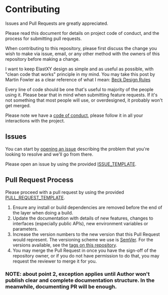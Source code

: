 # Contributing

Issues and Pull Requests are greatly appreciated.

Please read this document for details on project code of conduct, and the process for submitting pull requests.

When contributing to this repository, please first discuss the change you wish to make via issue, email, or any other method with the owners of this repository before making a change. 

I want to keep ElastXY design as simple and as useful as possible, with "clean code that works" principle in my mind.
You may take this post by Martin Fowler as a clear reference of what I mean: [Beck Design Rules](https://martinfowler.com/bliki/BeckDesignRules.html)

Every line of code should be one that's useful to majority of the people using it. Please bear that in mind when submitting feature requests. If it's not something that most people will use, or overdesigned, it probably won't get merged.

Please note we have a [code of conduct](CODE_OF_CONDUCT.md), please follow it in all your interactions with the project.

## Issues

You can start by [opening an issue](https://github.com/elastxy/elastxy-framework/issues/new) describing the problem that you're looking to resolve and we'll go from there.

Please open an issue by using the provided [ISSUE_TEMPLATE](ISSUE_TEMPLATE.md).

## Pull Request Process

Please proceed with a pull request by using the provided [PULL_REQUEST_TEMPLATE](PULL_REQUEST_TEMPLATE.md).

1. Ensure any install or build dependencies are removed before the end of the layer when doing a build.
2. Update the documentation with details of new features, changes to interfaces (especially public APIs), new environment variables or parameters.
3. Increase the version numbers to the new version that this Pull Request would represent. The versioning scheme we use is [SemVer](http://semver.org/). For the versions available, see the [tags on this repository](https://github.com/elastxy/elastxy-framework/tags). 
4. You may merge the Pull Request in once you have the sign-off of the repository owner, or if you do not have permission to do that, you may request the reviewer to merge it for you.

### NOTE: about point 2, exception applies until Author won't publish clear and complete documentation structure. In the meanwhile, documenting PR will be enough.
